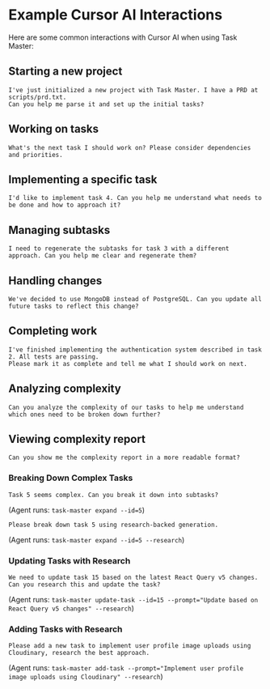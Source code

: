 # Example Cursor AI Interactions

Here are some common interactions with Cursor AI when using Task Master:

## Starting a new project

```
I've just initialized a new project with Task Master. I have a PRD at scripts/prd.txt.
Can you help me parse it and set up the initial tasks?
```

## Working on tasks

```
What's the next task I should work on? Please consider dependencies and priorities.
```

## Implementing a specific task

```
I'd like to implement task 4. Can you help me understand what needs to be done and how to approach it?
```

## Managing subtasks

```
I need to regenerate the subtasks for task 3 with a different approach. Can you help me clear and regenerate them?
```

## Handling changes

```
We've decided to use MongoDB instead of PostgreSQL. Can you update all future tasks to reflect this change?
```

## Completing work

```
I've finished implementing the authentication system described in task 2. All tests are passing.
Please mark it as complete and tell me what I should work on next.
```

## Analyzing complexity

```
Can you analyze the complexity of our tasks to help me understand which ones need to be broken down further?
```

## Viewing complexity report

```
Can you show me the complexity report in a more readable format?
```

### Breaking Down Complex Tasks

```
Task 5 seems complex. Can you break it down into subtasks?
```

(Agent runs: `task-master expand --id=5`)

```
Please break down task 5 using research-backed generation.
```

(Agent runs: `task-master expand --id=5 --research`)

### Updating Tasks with Research

```
We need to update task 15 based on the latest React Query v5 changes. Can you research this and update the task?
```

(Agent runs: `task-master update-task --id=15 --prompt="Update based on React Query v5 changes" --research`)

### Adding Tasks with Research

```
Please add a new task to implement user profile image uploads using Cloudinary, research the best approach.
```

(Agent runs: `task-master add-task --prompt="Implement user profile image uploads using Cloudinary" --research`)

